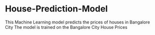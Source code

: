 # House-Prediction-Model
This Machine Learning model predicts the prices of houses in Bangalore City 
The model is trained on the Bangalore City House Prices
